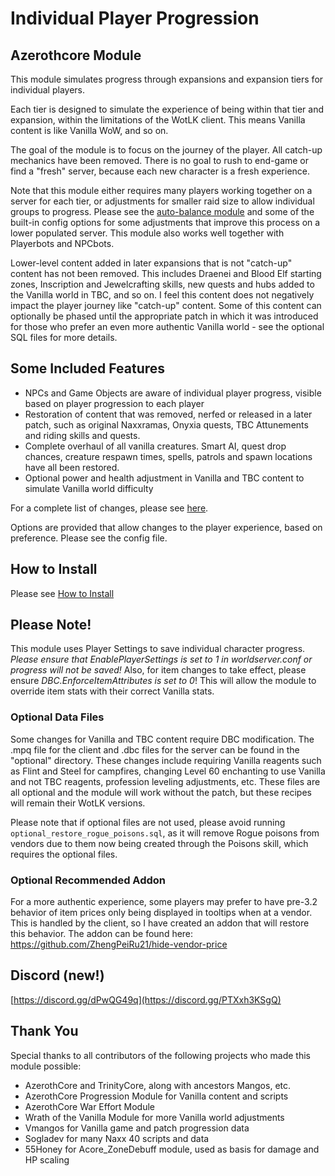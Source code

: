 # Individual Player Progression

## Azerothcore Module

This module simulates progress through expansions and expansion tiers for individual players.

Each tier is designed to simulate the experience of being within that tier and expansion, within the limitations of the WotLK client. This means Vanilla content is like Vanilla WoW, and so on.

The goal of the module is to focus on the journey of the player. All catch-up mechanics have been removed. There is no goal to rush to end-game or find a "fresh" server, because each new character is a fresh experience.

Note that this module either requires many players working together on a server for each tier, or adjustments for smaller raid size to allow individual groups to progress. Please see the [auto-balance module](https://github.com/azerothcore/mod-autobalance) and some of the built-in config options for some adjustments that improve this process on a lower populated server. This module also works well together with Playerbots and NPCbots.

Lower-level content added in later expansions that is not "catch-up" content has not been removed. This includes Draenei and Blood Elf starting zones, Inscription and Jewelcrafting skills, new quests and hubs added to the Vanilla world in TBC, and so on. I feel this content does not negatively impact the player journey like "catch-up" content. Some of this content can optionally be phased until the appropriate patch in which it was introduced for those who prefer an even more authentic Vanilla world - see the optional SQL files for more details.

## Some Included Features
* NPCs and Game Objects are aware of individual player progress, visible based on player progression to each player
* Restoration of content that was removed, nerfed or released in a later patch, such as original Naxxramas, Onyxia quests, TBC Attunements and riding skills and quests.
* Complete overhaul of all vanilla creatures. Smart AI, quest drop chances, creature respawn times, spells, patrols and spawn locations have all been restored.
* Optional power and health adjustment in Vanilla and TBC content to simulate Vanilla world difficulty

For a complete list of changes, please see [here](https://github.com/ZhengPeiRu21/mod-individual-progression/wiki/List-of-Changes).

Options are provided that allow changes to the player experience, based on preference. Please see the config file.

## How to Install
Please see [How to Install](https://github.com/ZhengPeiRu21/mod-individual-progression/wiki/How-to-Install)

## Please Note!
This module uses Player Settings to save individual character progress. *Please ensure that EnablePlayerSettings is set to 1 in worldserver.conf or progress will not be saved!* Also, for item changes to take effect, please ensure *DBC.EnforceItemAttributes is set to 0*! This will allow the module to override item stats with their correct Vanilla stats.

### Optional Data Files
Some changes for Vanilla and TBC content require DBC modification. The .mpq file for the client and .dbc files for the server can be found in the "optional" directory. These changes include requiring Vanilla reagents such as Flint and Steel for campfires, changing Level 60 enchanting to use Vanilla and not TBC reagents, profession leveling adjustments, etc. These files are all optional and the module will work without the patch, but these recipes will remain their WotLK versions.

Please note that if optional files are not used, please avoid running `optional_restore_rogue_poisons.sql`, as it will remove Rogue poisons from vendors due to them now being created through the Poisons skill, which requires the optional files.

### Optional Recommended Addon
For a more authentic experience, some players may prefer to have pre-3.2 behavior of item prices only being displayed in tooltips when at a vendor. 
This is handled by the client, so I have created an addon that will restore this behavior. The addon can be found here: https://github.com/ZhengPeiRu21/hide-vendor-price

## Discord (new!)
[https://discord.gg/dPwQG49q](https://discord.gg/PTXxh3KSgQ)

## Thank You
Special thanks to all contributors of the following projects who made this module possible:
* AzerothCore and TrinityCore, along with ancestors Mangos, etc.
* AzerothCore Progression Module for Vanilla content and scripts
* AzerothCore War Effort Module
* Wrath of the Vanilla Module for more Vanilla world adjustments
* Vmangos for Vanilla game and patch progression data
* Sogladev for many Naxx 40 scripts and data
* 55Honey for Acore_ZoneDebuff module, used as basis for damage and HP scaling
